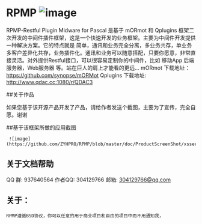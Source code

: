 

# RPMP                          ![image](https://github.com/ZYHPRO/RPMP/blob/master/doc/img-folder/RPMP256.png)            

RPMP-Restful Plugin Midware for Pascal 是基于 mORmot 和 Qplugins 框架二次开发的中间件插件框架，这是一个快速开发的业务框架。主要为中间件开发提供一种解决方案。它的特点就是 简单，通讯和业务完全分离，多业务共存，单业务多客户差异化共存，业务插件化。通讯和业务可以随意搭配，只要你愿意，非常直接灵活。对外提供Restful接口，可以很容易定制你的中间件，比如 移动App 后端服务器，Web服务器 等。站在巨人的肩上才能看的更远... mORmot 下载地址： https://github.com/synopse/mORMot Qplugins 下载地址: http://www.qdac.cc:1080/r/QDAC3


##关于作品

  如果您基于该开源产品开发了产品，请给作者发送个截图，主要为了宣传，完全自愿。谢谢
  
##基于该框架所做的应用截图

     ![image](https://github.com/ZYHPRO/RPMP/blob/master/doc/ProductScreenShot/xsserver/xserver.png)  

## 关于文档帮助
	
  QQ 群: 937640564
	  作者QQ: 304129766
    邮箱: 304129766@qq.com


## 关于：

	RPMP遵循BSD协议，你可以任意的用于商业项目和自由的项目中而不用通知我，
	
  
